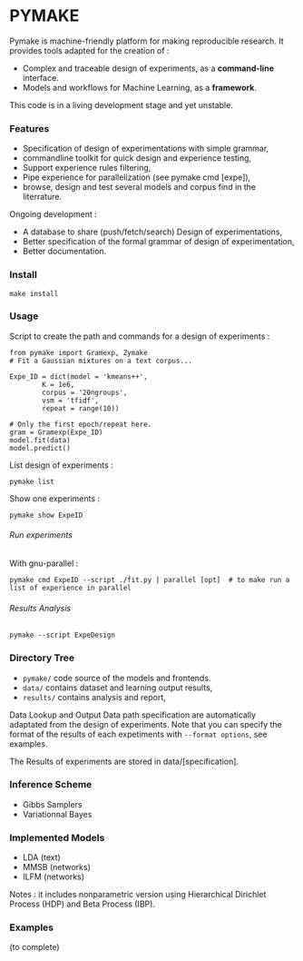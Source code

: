 # PYMAKE

Pymake is machine-friendly platform for making reproducible research. It provides tools adapted for the creation of :
* Complex and traceable design of experiments, as a **command-line** interface.
* Models and workflows for Machine Learning, as a **framework**.

This code is in a living development stage and yet unstable.

### Features
* Specification of design of experimentations with simple grammar,
* commandline toolkit for quick design and experience testing,
* Support experience rules filtering,
* Pipe experience for parallelization (see pymake cmd [expe]),
* browse, design and test several models and corpus find in the literrature.

Ongoing development :

* A database to share (push/fetch/search) Design of experimentations,
* Better specification of the formal grammar of design of experimentation,
* Better documentation.

### Install
    make install

### Usage
Script to create the path and commands for a design of experiments :

    from pymake import Gramexp, Zymake
    # Fit a Gaussian mixtures on a text corpus...

    Expe_ID = dict(model = 'kmeans++',
            K = 1e6,
            corpus = '20ngroups',
            vsm = 'tfidf',
            repeat = range(10))

    # Only the first epoch/repeat here.
    gram = Gramexp(Expe_ID)
    model.fit(data)
    model.predict()

List design of experiments :

    pymake list

Show one experiments :

    pymake show ExpeID


###### Run experiments
With gnu-parallel :

    pymake cmd ExpeID --script ./fit.py | parallel [opt]  # to make run a list of experience in parallel


######  Results Analysis
    pymake --script ExpeDesign


### Directory Tree

* `pymake/` code source of the models and frontends.
* `data/` contains dataset and learning output results,
* `results/` contains analysis and report,

Data Lookup and Output Data path specification are automatically adaptated from the design of experiments. Note that you can specify the format of the results of each expetiments with `--format options`, see examples.

The Results of experiments are stored in data/[specification].


### Inference Scheme

* Gibbs Samplers
* Variationnal Bayes

### Implemented Models
* LDA (text)
* MMSB (networks)
* ILFM (networks)

Notes : it includes nonparametric version using Hierarchical Dirichlet
Process (HDP) and Beta Process (IBP).

### Examples

(to complete)
